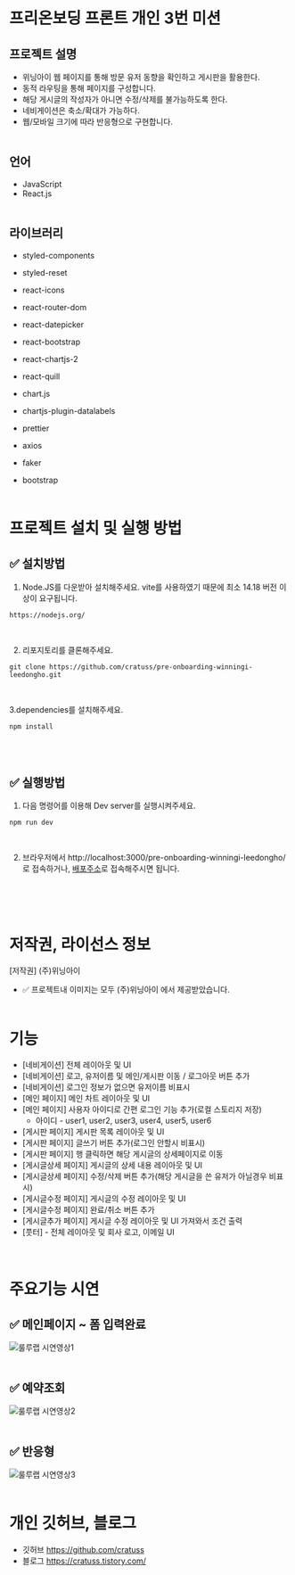 # 프리온보딩 프론트 개인 3번 미션

## 프로젝트 설명

- 위닝아이 웹 페이지를 통해 방문 유저 동향을 확인하고 게시판을 활용한다.
- 동적 라우팅을 통해 페이지를 구성합니다.
- 해당 게시글의 작성자가 아니면 수정/삭제를 불가능하도록 한다.
- 네비게이션은 축소/확대가 가능하다.
- 웹/모바일 크기에 따라 반응형으로 구현합니다.
  <br/>
  <br/>

## 언어

- JavaScript
- React.js
  <br/>
  <br/>

## 라이브러리

- styled-components
- styled-reset
- react-icons
- react-router-dom
- react-datepicker
- react-bootstrap
- react-chartjs-2
- react-quill
- chart.js
- chartjs-plugin-datalabels
- prettier
- axios
- faker

- bootstrap
  <br/>
  <br/>

# 프로젝트 설치 및 실행 방법

## ✅ 설치방법

1. Node.JS를 다운받아 설치해주세요. vite를 사용하였기 때문에 최소 14.18 버전 이상이 요구됩니다.

```
https://nodejs.org/
```

<br/>

2. 리포지토리를 클론해주세요.<br/>

```
git clone https://github.com/cratuss/pre-onboarding-winningi-leedongho.git
```

<br/>

3.dependencies를 설치해주세요.

```
npm install
```

<br/>
<br/>

## ✅ 실행방법

1. 다음 명령어를 이용해 Dev server를 실행시켜주세요.

```
npm run dev
```

<br/>

2. 브라우저에서 http://localhost:3000/pre-onboarding-winningi-leedongho/ 로 접속하거나,
[배포주소](https://cratuss.github.io/pre-onboarding-winningi-leedongho/)로 접속해주시면 됩니다.

   <br/>
   <br/>
   <br/>

# 저작권, 라이선스 정보

[저작권] (주)위닝아이
<br/>

- ✅ 프로젝트내 이미지는 모두 (주)위닝아이 에서 제공받았습니다.
  <br/>
  <br/>

# 기능

- [네비게이션] 전체 레이아웃 및 UI
- [네비게이션] 로고, 유저이름 및 메인/게시판 이동 / 로그아웃 버튼 추가
- [네비게이션] 로그인 정보가 없으면 유저이름 비표시
- [메인 페이지] 메인 차트 레이아웃 및 UI
- [메인 페이지] 사용자 아이디로 간편 로그인 기능 추가(로컬 스토리지 저장)
  - 아이디 - user1, user2, user3, user4, user5, user6
- [게시판 페이지] 게시판 목록 레이아웃 및 UI
- [게시판 페이지] 글쓰기 버튼 추가(로그인 안할시 비표시)
- [게시판 페이지] 행 클릭하면 해당 게시글의 상세페이지로 이동
- [게시글상세 페이지] 게시글의 상세 내용 레이아웃 및 UI
- [게시글상세 페이지] 수정/삭제 버튼 추가(해당 게시글을 쓴 유저가 아닐경우 비표시)
- [게시글수정 페이지] 게시글의 수정 레이아웃 및 UI
- [게시글수정 페이지] 완료/취소 버튼 추가
- [게시글추가 페이지] 게시글 수정 레이아웃 및 UI 가져와서 조건 출력
- [풋터] - 전체 레이아웃 및 회사 로고, 이메일 UI 


<br/>

# 주요기능 시연

## ✅ 메인페이지 ~ 폼 입력완료

![룰루랩 시연영상1](https://user-images.githubusercontent.com/88419431/196413380-a7828bb4-8b58-476a-827f-53e4213c6d0e.gif)
<br/>
<br/>

## ✅ 예약조회

![룰루랩 시연영상2](https://user-images.githubusercontent.com/88419431/196413412-f177cd0a-8d57-4008-b758-cdf4764500f5.gif)
<br/>
<br/>

## ✅ 반응형

![룰루랩 시연영상3](https://user-images.githubusercontent.com/88419431/196413432-5937d8a2-a502-4711-a6b2-c2b59801a439.gif)
<br/>
<br/>



# 개인 깃허브, 블로그 
- 깃허브 https://github.com/cratuss
- 블로그 https://cratuss.tistory.com/
